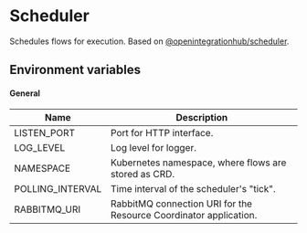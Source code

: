 # Scheduler
Schedules flows for execution. Based on [@openintegrationhub/scheduler](../../lib/scheduler).

## Environment variables

#### General
| Name | Description |
| --- | --- |
| LISTEN_PORT | Port for HTTP interface. |
| LOG_LEVEL | Log level for logger. |
| NAMESPACE | Kubernetes namespace, where flows are stored as CRD. |
| POLLING_INTERVAL | Time interval of the scheduler's "tick". |
| RABBITMQ_URI | RabbitMQ connection URI for the Resource Coordinator application. |
